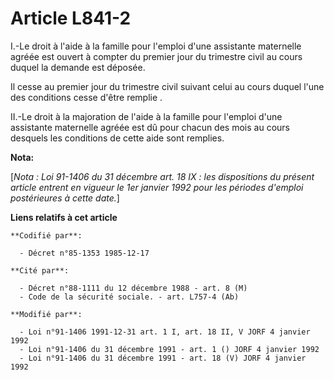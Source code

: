 # Article L841-2

I.-Le droit à l'aide à la famille pour l'emploi d'une assistante maternelle agréée est ouvert à compter du premier jour du
trimestre civil au cours duquel la demande est déposée. 

Il cesse au premier jour du trimestre civil suivant celui au cours duquel l'une des conditions cesse d'être remplie    . 

II.-Le droit à la majoration de l'aide à la famille pour l'emploi d'une assistante maternelle agréée est dû pour chacun des
mois au cours desquels les conditions de cette aide sont remplies.

**Nota:**

[*Nota : Loi 91-1406 du 31 décembre art. 18 IX : les dispositions du présent article entrent en vigueur le 1er janvier 1992
pour les périodes d'emploi postérieures à cette date.*]

**Liens relatifs à cet article**

	**Codifié par**:

	  - Décret n°85-1353 1985-12-17

	**Cité par**:

	  - Décret n°88-1111 du 12 décembre 1988 - art. 8 (M)
	  - Code de la sécurité sociale. - art. L757-4 (Ab)

	**Modifié par**:

	  - Loi n°91-1406 1991-12-31 art. 1 I, art. 18 II, V JORF 4 janvier 1992
	  - Loi n°91-1406 du 31 décembre 1991 - art. 1 () JORF 4 janvier 1992
	  - Loi n°91-1406 du 31 décembre 1991 - art. 18 (V) JORF 4 janvier 1992
